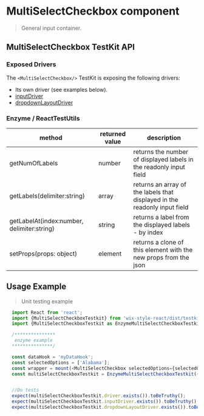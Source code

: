 # MultiSelectCheckbox component

> General input container.

## MultiSelectCheckbox TestKit API

### Exposed Drivers
The `<MultiSelectCheckbox/>` TestKit is exposing the following drivers:
* Its own driver (see examples below).
* [inputDriver](https://wix-wix-style-react.surge.sh/?selectedKind=Core&selectedStory=Input&full=0&down=0&left=1&panelRight=0)
* [dropdownLayoutDriver](https://wix-wix-style-react.surge.sh/?selectedKind=Core&selectedStory=DropdownLayout&full=0&down=0&left=1&panelRight=0)


### Enzyme / ReactTestUtils
| method | returned value | description |
|--------|----------------|-------------|
| getNumOfLabels | number | returns the number of displayed labels in the readonly input field |
| getLabels(delimiter:string) | array | returns an array of the labels that displayed in the readonly input field |
| getLabelAt(index:number, delimiter:string) | string | returns a label from the displayed labels - by index |
| setProps(props: object) | element | returns a clone of this element with the new props from the json |

## Usage Example

> Unit testing example

```javascript
  import React from 'react';
  import {MultiSelectCheckboxTestkit} from 'wix-style-react/dist/testkit';
  import {MultiSelectCheckboxTestkit as EnzymeMultiSelectCheckboxTestkit} from 'wix-style-react/dist/testkit/enzyme';

  /***************
   enzyme example
  ***************/

  const dataHook = 'myDataHook';
  const selectedOptions = ['Alabama'];
  const wrapper = mount(<MultiSelectCheckbox selectedOptions={selectedOptions} dataHook={dataHook}/>);
  const multiSelectCheckboxTestkit = EnzymeMultiSelectCheckboxTestkit({wrapper, dataHook});


  //Do tests
  expect(multiSelectCheckboxTestkit.driver.exists()).toBeTruthy();
  expect(multiSelectCheckboxTestkit.inputDriver.exists()).toBeTruthy();
  expect(multiSelectCheckboxTestkit.dropdownLayoutDriver.exists()).toBeTruthy();
```

